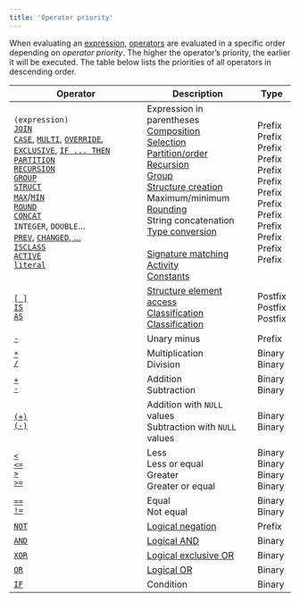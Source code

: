 ```yaml
---
title: 'Operator priority'
---
```


When evaluating an [expression](Expression.md), [operators](Property_operators_paradigm.md) are evaluated in a specific order depending on *operator priority*. The higher the operator’s priority, the earlier it will be executed. The table below lists the priorities of all operators in descending order.

|Operator|Description|Type|
|---|---|---|
|`(expression)`<br/>[`JOIN`](JOIN_operator.md)<br/>[`CASE`](CASE_operator.md), [`MULTI`](MULTI_operator.md), [`OVERRIDE`](OVERRIDE_operator.md), [`EXCLUSIVE`](EXCLUSIVE_operator.md), [`IF ... THEN`](IF_..._THEN_operator.md)<br/>[`PARTITION`](PARTITION_operator.md)<br/>[`RECURSION`](RECURSION_operator.md)<br/>[`GROUP`](GROUP_operator.md)<br/>[`STRUCT`](STRUCT_operator.md)<br/>[`MAX`](MAX_operator.md)/[`MIN`](MIN_operator.md)<br/>[`ROUND`](ROUND_operator.md)<br/>[`CONCAT`](CONCAT_operator.md)<br/>`INTEGER`, `DOUBLE`...<br/>[`PREV`](PREV_operator.md), [`CHANGED`, ...](Change_operators.md)<br/>[`ISCLASS`](ISCLASS_operator.md)<br/>[`ACTIVE`](ACTIVE_TAB_operator.md)<br/>[`literal`](Literals.md)|Expression in parentheses<br/>[Composition](Composition_JOIN.md)<br/>[Selection](Selection_CASE_IF_MULTI_OVERRIDE_EXCLUSIVE.md)<br/>[Partition/order](Partitioning_sorting_PARTITION_..._ORDER.md)<br/>[Recursion](Recursion_RECURSION.md)<br/>[Group](Grouping_GROUP.md)<br/>[Structure creation](Structure_operators_STRUCT.md)<br/>Maximum/minimum<br/>[Rounding](Rounding_operator_ROUND.md)<br/>String concatenation<br/>[Type conversion](Type_conversion.md)<br/><br/>[Signature matching](Property_signature_ISCLASS.md)<br/>[Activity](Activity_ACTIVE.md)<br/> [Constants](Constant.md)|<br/>Prefix<br/>Prefix<br/>Prefix<br/>Prefix<br/>Prefix<br/>Prefix<br/>Prefix<br/>Prefix<br/>Prefix<br/>Prefix<br/>Prefix<br/>Prefix<br/>Prefix<br/><br/>|
|[`[ ]`](Brackets_operator.md)<br/>[`IS`](IS_AS_operators.md)<br/>[`AS`](IS_AS_operators.md)|[Structure element access](Structure_operators_STRUCT.md)<br/>[Classification](Classification_IS_AS.md)<br/>[Classification](Classification_IS_AS.md)|Postfix<br/>Postfix<br/>Postfix|
|[`-`](Arithmetic_operators.md)|Unary minus|Prefix|
|[`*`](Arithmetic_operators.md)<br/>[`/`](Arithmetic_operators.md)|Multiplication<br/>Division|Binary<br/>Binary|
|[`+`](Arithmetic_operators.md)<br/>[`-`](Arithmetic_operators.md)|Addition<br/>Subtraction|Binary<br/>Binary|
|[`(+)`](Arithmetic_operators.md)<br/>[`(-)`](Arithmetic_operators.md)|Addition with `NULL` values<br/>Subtraction with `NULL` values|Binary<br/>Binary|
|[`<`](Comparison_operators.md)<br/>[`<=`](Comparison_operators.md)<br/>[`>`](Comparison_operators.md)<br/>[`>=`](Comparison_operators.md)|Less<br/>Less or equal<br/>Greater<br/>Greater or equal|Binary<br/>Binary<br/>Binary<br/>Binary|
|[`==`](Comparison_operators.md)<br/>[`!=`](Comparison_operators.md)|Equal<br/>Not equal|Binary<br/>Binary|
|[`NOT`](AND_OR_NOT_XOR_operators.md)|[Logical negation](Logical_operators_AND_OR_NOT_XOR.md)|Prefix|
|[`AND`](AND_OR_NOT_XOR_operators.md)|[Logical AND](Logical_operators_AND_OR_NOT_XOR.md)|Binary|
|[`XOR`](AND_OR_NOT_XOR_operators.md)|[Logical exclusive OR](Logical_operators_AND_OR_NOT_XOR.md)|Binary|
|[`OR`](AND_OR_NOT_XOR_operators.md)|[Logical OR](Logical_operators_AND_OR_NOT_XOR.md)|Binary|
|[`IF`](IF_operator.md)|Condition|Binary|
 
